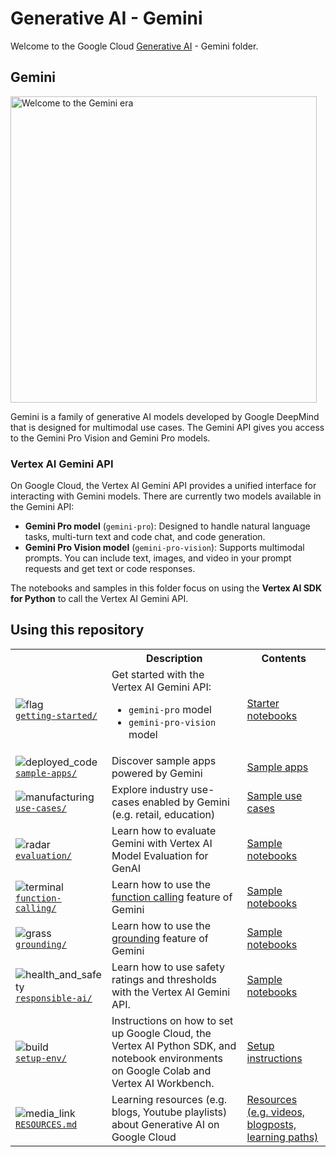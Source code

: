 # Generative AI - Gemini

Welcome to the Google Cloud [Generative AI](https://cloud.google.com/ai/generative-ai/) - Gemini folder.

## Gemini

<!-- markdownlint-disable MD033 -->
<img src="https://lh3.googleusercontent.com/eDr6pYKs1tT0iK0nt3pPhvVlP2Wn96fbGqbWgBAARRZ7isej037g_tWobjV8zQkxOsWzJuEH8p-fksczXUOeqxGZZIo_HUCdkn8q-a4fuwATD7Q9Xrs=w2456-l100-sg-rj-c0xffffff" style="width:35em" alt="Welcome to the Gemini era">
<!-- markdownlint-enable MD033 -->

Gemini is a family of generative AI models developed by Google DeepMind that is designed for multimodal use cases. The Gemini API gives you access to the Gemini Pro Vision and Gemini Pro models.

### Vertex AI Gemini API

On Google Cloud, the Vertex AI Gemini API provides a unified interface for interacting with Gemini models. There are currently two models available in the Gemini API:

- **Gemini Pro model** (`gemini-pro`): Designed to handle natural language tasks, multi-turn text and code chat, and code generation.
- **Gemini Pro Vision model** (`gemini-pro-vision`): Supports multimodal prompts. You can include text, images, and video in your prompt requests and get text or code responses.

The notebooks and samples in this folder focus on using the **Vertex AI SDK for Python** to call the Vertex AI Gemini API.

## Using this repository

<!-- markdownlint-disable MD033 -->
<table>
  <tr>
    <th></th>
    <th style="text-align: center;">Description</th>
    <th style="text-align: center;">Contents</th>
  </tr>
  <tr>
    <td>
      <img src="https://fonts.gstatic.com/s/i/short-term/release/googlesymbols/flag/default/40px.svg" alt="flag">
      <br>
      <a href="getting-started/"><code>getting-started/</code></a>
    </td>
    <td>Get started with the Vertex AI Gemini API:
      <ul>
        <li><code>gemini-pro</code> model</li>
        <li><code>gemini-pro-vision</code> model</li>
      </ul>
    </td>
    <td><a href="getting-started/">Starter notebooks</a></td>
  </tr>
  <tr>
    <td>
      <img src="https://fonts.gstatic.com/s/i/short-term/release/googlesymbols/deployed_code/default/40px.svg" alt="deployed_code">
      <br>
      <a href="sample-apps/"><code>sample-apps/</code></a>
    </td>
    <td>Discover sample apps powered by Gemini</td>
    <td><a href="sample-apps/">Sample apps</a></td>
  </tr>
  <tr>
    <td>
      <img src="https://fonts.gstatic.com/s/i/short-term/release/googlesymbols/manufacturing/default/40px.svg" alt="manufacturing">
      <br>
      <a href="use-cases/"><code>use-cases/</code></a>
    </td>
    <td>
      Explore industry use-cases enabled by Gemini (e.g. retail, education)
    </td>
    <td><a href="use-cases/">Sample use cases</a></td>
  </tr>
  <tr>
    <td>
      <img src="https://fonts.gstatic.com/s/i/short-term/release/googlesymbols/radar/default/40px.svg" alt="radar">
      <br>
      <a href="evaluation/"><code>evaluation/</code></a>
    </td>
    <td>Learn how to evaluate Gemini with Vertex AI Model Evaluation for GenAI</td>
    <td><a href="evaluation/">Sample notebooks</a></td>
  </tr>
  <tr>
    <td>
      <img src="https://fonts.gstatic.com/s/i/short-term/release/googlesymbols/terminal/default/40px.svg" alt="terminal">
      <br>
      <a href="function-calling/"><code>function-calling/</code></a>
    </td>
    <td>
        Learn how to use the <a href="https://cloud.google.com/vertex-ai/docs/generative-ai/multimodal/function-calling">function calling</a> feature of Gemini
    </td>
    <td><a href="function-calling/">Sample notebooks</a></td>
  </tr>
  <tr>
    <td>
      <img src="https://fonts.gstatic.com/s/i/short-term/release/googlesymbols/grass/default/40px.svg" alt="grass">
      <br>
      <a href="grounding/"><code>grounding/</code></a>
    </td>
    <td>
        Learn how to use the <a href="https://cloud.google.com/vertex-ai/docs/generative-ai/grounding/ground-language-models">grounding</a> feature of Gemini
    </td>
    <td><a href="grounding/">Sample notebooks</a></td>
  </tr>
  <tr>
    <td>
      <img src="https://fonts.gstatic.com/s/i/short-term/release/googlesymbols/health_and_safety/default/40px.svg" alt="health_and_safety">
      <br>
      <a href="responsible-ai/"><code>responsible-ai/</code></a>
    </td>
    <td>Learn how to use safety ratings and thresholds with the Vertex AI Gemini API.</td>
    <td><a href="responsible-ai/">Sample notebooks</a></td>
  </tr>
  <tr>
    <td>
      <img src="https://fonts.gstatic.com/s/i/short-term/release/googlesymbols/build/default/40px.svg" alt="build">
      <br>
      <a href="../setup-env/"><code>setup-env/</code></a>
    </td>
    <td>Instructions on how to set up Google Cloud, the Vertex AI Python SDK, and notebook environments on Google Colab and Vertex AI Workbench.</td>
    <td><a href="../setup-env">Setup instructions</a></td>
  </tr>
  <tr>
    <td>
      <img src="https://fonts.gstatic.com/s/i/short-term/release/googlesymbols/media_link/default/40px.svg" alt="media_link">
      <br>
      <a href="../RESOURCES.md"><code>RESOURCES.md</code></a>
    </td>
    <td>Learning resources (e.g. blogs, Youtube playlists) about Generative AI on Google Cloud</td>
    <td><a href="../RESOURCES.md">Resources (e.g. videos, blogposts, learning paths)</a></td>
  </tr>

</table>
<!-- markdownlint-enable MD033 -->
